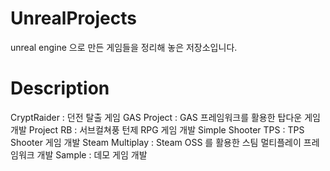 # UnrealProjects
 unreal engine 으로 만든 게임들을 정리해 놓은 저장소입니다.

# Description

 CryptRaider : 던전 탈출 게임
 GAS Project : GAS 프레임워크를 활용한 탑다운 게임 개발
 Project RB : 서브컬쳐풍 턴제 RPG 게임 개발
 Simple Shooter TPS : TPS Shooter 게임 개발
 Steam Multiplay : Steam OSS 를 활용한 스팀 멀티플레이 프레임워크 개발
 Sample : 데모 게임 개발

